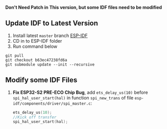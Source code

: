 **Don't Need Patch in This version, but some IDF files need to be modified**

## Update IDF to Latest Version

1. Install latest `master` branch [ESP-IDF](https://github.com/espressif/esp-idf)
2. CD in to ESP-IDF folder
3. Run command below

```
git pull
git checkout b63ec47238fd6a
git submodule update --init --recursive
```

## Modify some IDF Files

1. **Fix ESP32-S2 PRE-ECO Chip Bug**, add `ets_delay_us(10)` before `spi_hal_user_start(hal)` in function `spi_new_trans` of file `esp-idf/components/driver/spi_master.c`:

   ```c
   ets_delay_us(10);
   //Kick off transfer
   spi_hal_user_start(hal);
   ```